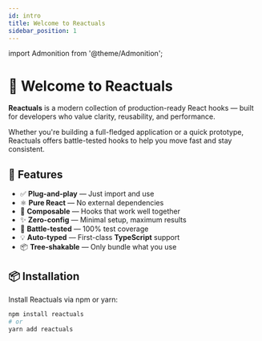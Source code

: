 ```yaml
---
id: intro
title: Welcome to Reactuals
sidebar_position: 1
---
```


import Admonition from '@theme/Admonition';

# 👋 Welcome to Reactuals

**Reactuals** is a modern collection of production-ready React hooks — built for developers who value clarity, reusability, and performance.

Whether you're building a full-fledged application or a quick prototype, Reactuals offers battle-tested hooks to help you move fast and stay consistent.

## 🚀 Features

- ✅ **Plug-and-play** — Just import and use
- ⚛️ **Pure React** — No external dependencies
- 🧩 **Composable** — Hooks that work well together
- ✨ **Zero-config** — Minimal setup, maximum results
- 🧪 **Battle-tested** — 100% test coverage
- 💡 **Auto-typed** — First-class **TypeScript** support
- 📦 **Tree-shakable** — Only bundle what you use

## 📦 Installation

Install Reactuals via npm or yarn:

```bash
npm install reactuals
# or
yarn add reactuals
```
